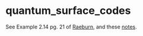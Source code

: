 # quantum_surface_codes

See Example 2.14 pg. 21 of [Raeburn](https://wiki.math.ntnu.no/_media/ma8107/2014h/iain_raeburn_cbmsnov2_.pdf), and 
these [notes](http://www.waltervansuijlekom.nl/wp-content/uploads/2014/05/thesisRichardBSc.pdf).
